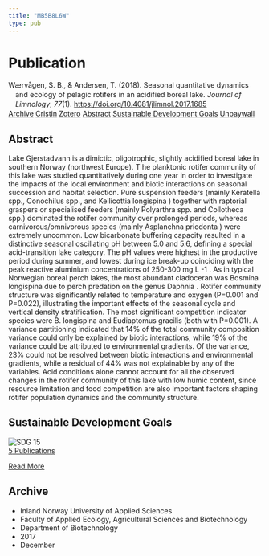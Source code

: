 ```yaml
---
title: "MB5B8L6W"
type: pub
---
```

<h1>Publication</h1>
<article id="csl-bib-container-MB5B8L6W" class="csl-bib-container">
  <div class="csl-bib-body" style="line-height: 1.35; padding-left: 1em; text-indent:-1em;">
  <div class="csl-entry">W&#xE6;rv&#xE5;gen, S. B., &amp; Andersen, T. (2018). Seasonal quantitative dynamics and ecology of pelagic rotifers in an acidified boreal lake. <i>Journal of Limnology</i>, <i>77</i>(1). <a href="https://doi.org/10.4081/jlimnol.2017.1685">https://doi.org/10.4081/jlimnol.2017.1685</a></div>
</div>
  <div class="csl-bib-buttons">
    <a href="#taxonomy-article-MB5B8L6W" class="csl-bib-button">Archive</a>
    <a href="https://app.cristin.no/results/show.jsf?id=1523662" alt="Cristin URL" class="csl-bib-button">Cristin</a>
    <a href="http://zotero.org/groups/5402882/items/MB5B8L6W" alt="Zotero URL" class="csl-bib-button">Zotero</a>
    <a href="#abstract-article-MB5B8L6W" class="csl-bib-button">Abstract</a>
    <a href="#sdg-article-MB5B8L6W" class="csl-bib-button">Sustainable Development Goals</a>
    <a href="https://www.jlimnol.it/index.php/jlimnol/article/download/jlimnol.2017.1685/1365" class="csl-bib-button">Unpaywall</a>
  </div>
  <div id="csl-bib-meta-container-MB5B8L6W"></div>
</article>
<div id="csl-bib-meta-MB5B8L6W" class="csl-bib-meta">
  <article id="abstract-article-MB5B8L6W" class="abstract-article">
    <h1>Abstract</h1>
    Lake Gjerstadvann is a dimictic, oligotrophic, slightly acidified boreal lake in southern Norway (northwest Europe). T he planktonic rotifer community of this lake was studied quantitatively during one year in order to investigate the impacts of the local environment and biotic interactions on seasonal succession and habitat selection. Pure suspension feeders (mainly Keratella spp., Conochilus spp., and Kellicottia longispina ) together with raptorial graspers or specialised feeders (mainly Polyarthra spp. and Collotheca spp.) dominated the rotifer community over prolonged periods, whereas carnivorous/omnivorous species (mainly Asplanchna priodonta ) were extremely uncommon. Low bicarbonate buffering capacity resulted in a distinctive seasonal oscillating pH between 5.0 and 5.6, defining a special acid-transition lake category. The pH values were highest in the productive period during summer, and lowest during ice break-up coinciding with the peak reactive aluminium concentrations of 250-300 mg L -1 . As in typical Norwegian boreal perch lakes, the most abundant cladoceran was Bosmina longispina due to perch predation on the genus Daphnia . Rotifer community structure was significantly related to temperature and oxygen (P=0.001 and P=0.022), illustrating the important effects of the seasonal cycle and vertical density stratification. The most significant competition indicator species were B. longispina and Eudiaptomus gracilis (both with P=0.001). A variance partitioning indicated that 14% of the total community composition variance could only be explained by biotic interactions, while 19% of the variance could be attributed to environmental gradients. Of the variance, 23% could not be resolved between biotic interactions and environmental gradients, while a residual of 44% was not explainable by any of the variables. Acid conditions alone cannot account for all the observed changes in the rotifer community of this lake with low humic content, since resource limitation and food competition are also important factors shaping rotifer population dynamics and the community structure.
  </article>
  <article id="sdg-article-MB5B8L6W" class="sdg-article">
    <h1>Sustainable Development Goals</h1>
    <div class="sdg-container"><div id="sdg15" class="sdg"> <img src="{{< params subfolder >}}images/sdg/sdg15_en.png" class="image" alt="SDG 15"> <div class="sdg-overlay"> <a href="{{< params subfolder >}}en/archive/?sdg=15#archive" class="sdg-publication-count"><span>5</span> Publications</a> <p><a href="https://sdgs.un.org/goals/goal15" class="sdg-read-more">Read More</a></p> </div> </div></div>
  </article>
  <article id="taxonomy-article-MB5B8L6W" class="taxonomy-article">
    <h1>Archive</h1>
    <ul>
      <li>Inland Norway University of Applied Sciences</li>
      <li>Faculty of Applied Ecology, Agricultural Sciences and Biotechnology</li>
      <li>Department of Biotechnology</li>
      <li>2017</li>
      <li>December</li>
    </ul>
  </article>
</div>

